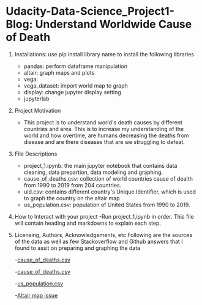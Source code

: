 # Udacity-Data-Science_Project1-Blog: Understand Worldwide Cause of Death

1. Installations: use pip install library name to install the following libraries
    - pandas: perform dataframe manipulation 
    - altair: graph maps and plots
    - vega: 
    - vega_dataset: import world map to graph
    - display: change jupyter display setting
    - jupyterlab

2. Project Motivation
    - This project is to understand world's death causes by different countries and area. This is to increase my understanding of the world and how overtime, are humans decreasing the deaths from disease and are there diseases that are we struggling to defeat.

3. File Descriptions
   - project_1.ipynb: the main jupyter notebook that contains data cleaning, data prepartion, data modeling and graphing.
   - cause_of_deaths.csv: collection of world countries cause of dealth from 1990 to 2019 from 204 countries.
   - uid.csv: contains different country's Unique Identifier, which is used to graph the country on the altair map
   - us_population.csv: population of United States from 1990 to 2019.

4. How to Interact with your project
    -Run project_1,ipynb in order. This file will contain heading and markdowns to explain each step.

5. Licensing, Authors, Acknowledgements, etc
    Following are the sources of the data as well as few Stackoverflow and Github answers that I found to assit on preparing and graphing the data

    -[cause_of_deaths.csv](https://www.kaggle.com/datasets/e08190eb1e73a5202444cae6c11c589870142f4f630fb4182601a56c8bc09c67)
    
    -[cause_of_deaths.csv](https://raw.githubusercontent.com/CSSEGISandData/COVID-19/master/csse_covid_19_data/UID_ISO_FIPS_LookUp_Table.csv)

    -[us_population.csv](https://data.worldbank.org/indicator/SP.POP.TOTL?locations=US)

    -[Altair map issue](https://github.com/altair-viz/altair/issues/2044)